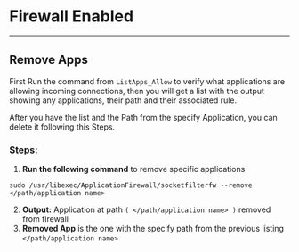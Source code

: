 # Firewall Enabled
------------------------------------
## Remove Apps

First Run the command from ```ListApps_Allow``` to verify what applications are allowing incoming connections, then you will get a list with the output showing any applications, their path and their associated rule. 

After you have the list and the Path from the specify Application, you can delete it following this Steps. 

### Steps:

1. **Run the following command** to remove specific applications

```sudo /usr/libexec/ApplicationFirewall/socketfilterfw --remove </path/application name>```

2. **Output:** Application at path ```( </path/application name> )``` removed from firewall 
3. **Removed App** is the one with the specify path from the previous listing ```</path/application name>```